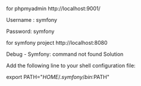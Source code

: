 for phpmyadmin http://localhost:9001/ 

Username : symfony 

Password: symfony

for symfony project http://localhost:8080

Debug - Symfony: command not found Solution 

Add the following line to your shell configuration file:

export PATH="$HOME/.symfony/bin:$PATH"

